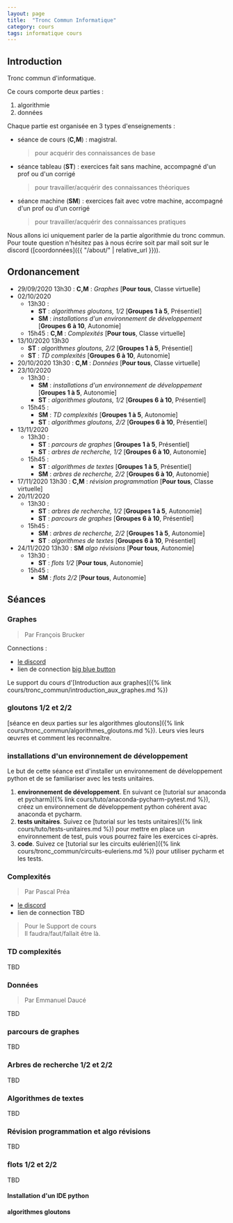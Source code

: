 ```yaml
---
layout: page
title:  "Tronc Commun Informatique"
category: cours
tags: informatique cours 
---
```


## Introduction

Tronc commun d'informatique. 

Ce cours comporte deux parties :
  
  1. algorithmie
  2. données

Chaque partie est organisée en 3 types d'enseignements :

  - séance de cours (**C,M**) : magistral.
    > pour acquérir  des connaissances de base
  - séance tableau (**ST**) : exercices fait sans machine, accompagné d'un prof ou d'un corrigé
    > pour travailler/acquérir des connaissances théoriques
  - séance machine (**SM**) : exercices fait avec votre machine, accompagné d'un prof ou d'un corrigé
    > pour travailler/acquérir des connaissances pratiques

Nous allons ici uniquement parler de la partie algorithmie du tronc commun. Pour toute question n'hésitez pas à nous écrire soit par mail soit sur le discord ([coordonnées]({{ "/about/" | relative_url }})).


## Ordonancement


  - 29/09/2020 13h30 : **C,M** : *Graphes* [**Pour tous**, Classe virtuelle]
  - 02/10/2020 
      - 13h30 :
        - **ST** : *algorithmes gloutons, 1/2* [**Groupes 1 à 5**, Présentiel]
        - **SM** : *installations d'un environnement de développement* [**Groupes 6 à 10**, Autonomie]
      - 15h45 : **C,M** : *Complexités* [**Pour tous**, Classe virtuelle]
  - 13/10/2020 13h30 
      - **ST** : *algorithmes gloutons, 2/2* [**Groupes 1 à 5**, Présentiel]
      - **ST** : *TD complexités* [**Groupes 6 à 10**, Autonomie]
  - 20/10/2020 13h30 : **C,M** : *Données* [**Pour tous**, Classe virtuelle]
  - 23/10/2020 
      - 13h30 :
        - **SM** : *installations d'un environnement de développement* [**Groupes 1 à 5**, Autonomie]
        - **ST** : *algorithmes gloutons, 1/2* [**Groupes 6 à 10**, Présentiel]
      - 15h45 : 
        - **SM** : *TD complexités* [**Groupes 1 à 5**, Autonomie]
        - **ST** : *algorithmes gloutons, 2/2* [**Groupes 6 à 10**, Présentiel]
  - 13/11/2020 
      - 13h30 :
        - **ST** : *parcours de graphes* [**Groupes 1 à 5**, Présentiel]
        - **ST** : *arbres de recherche, 1/2* [**Groupes 6 à 10**, Autonomie]
      - 15h45 : 
        - **ST** : *algorithmes de textes* [**Groupes 1 à 5**, Présentiel]
        - **SM** : *arbres de recherche, 2/2* [**Groupes 6 à 10**, Autonomie]
  - 17/11/2020 13h30 : **C,M** : *révision programmation* [**Pour tous**, Classe virtuelle]
  - 20/11/2020 
      - 13h30 :
        - **ST** : *arbres de recherche, 1/2* [**Groupes 1 à 5**, Autonomie]
        - **ST** : *parcours de graphes* [**Groupes 6 à 10**,  Présentiel]
      - 15h45 : 
        - **SM** : *arbres de recherche, 2/2* [**Groupes 1 à 5**, Autonomie]
        - **ST** : *algorithmes de textes* [**Groupes 6 à 10**,  Présentiel]
  - 24/11/2020 13h30 : **SM** *algo révisions* [**Pour tous**, Autonomie]
      - 13h30 :
        - **ST** : *flots 1/2* [**Pour tous**, Autonomie]
      - 15h45 : 
        - **SM** : *flots 2/2* [**Pour tous**, Autonomie]
  
        
## Séances


### Graphes

> Par François Brucker 

Connections :

  - [le discord](https://discord.gg/4UkDeAT)
  - lien de connection [big blue button](https://moodle.centrale-marseille.fr/mod/bigbluebuttonbn/view.php?id=11017) 


Le support du cours d'[Introduction aux graphes]({% link cours/tronc_commun/introduction_aux_graphes.md %})

### gloutons 1/2 et 2/2
[séance en deux parties sur les algorithmes gloutons]({% link cours/tronc_commun/algorithmes_gloutons.md %}). Leurs vies leurs œuvres et comment les reconnaître.

### installations d'un environnement de développement

Le but de cette séance est d'installer un environnement de développement python et de se familiariser avec les tests unitaires.

  1. **environnement de développement**. En suivant ce [tutorial sur anaconda et pycharm]({% link cours/tuto/anaconda-pycharm-pytest.md %}), créez un environnement de développement python cohérent avac anaconda et pycharm.
  2. **tests unitaires**. Suivez ce [tutorial sur les tests unitaires]({% link cours/tuto/tests-unitaires.md %}) pour mettre en place un environnement de test, puis vous pourrez faire les exercices ci-après.
  3. **code**. Suivez ce [tutorial sur les circuits eulérien]({% link cours/tronc_commun/circuits-euleriens.md %}) pour utiliser pycharm et les tests.

### Complexités

> Par Pascal Préa

  - [le discord](https://discord.gg/4UkDeAT)
  - lien de connection TBD

> Pour le Support de cours  
> Il faudra/faut/fallait être là.

### TD complexités

TBD

### Données

> Par Emmanuel Daucé

TBD

### parcours de graphes

TBD

### Arbres de recherche 1/2 et 2/2

TBD

### Algorithmes de textes

TBD

### Révision programmation et algo révisions

TBD

### flots 1/2 et 2/2

TBD

#### Installation d'un IDE python


#### algorithmes gloutons




  
